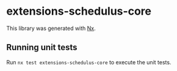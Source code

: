 # extensions-schedulus-core

This library was generated with [Nx](https://nx.dev).

## Running unit tests

Run `nx test extensions-schedulus-core` to execute the unit tests.
